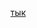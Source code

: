[тык](https://docs.google.com/document/d/1jvvljLB0GuB0IoUO62Tw4tR2Z4B6knZFJkiAkCnBljY/edit?usp=sharing)

       

